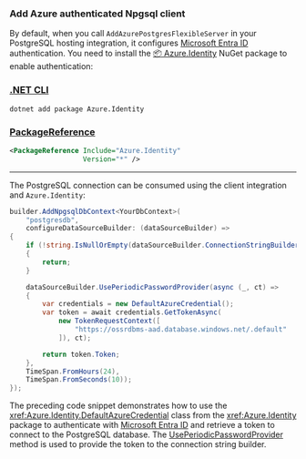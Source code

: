 ### Add Azure authenticated Npgsql client

By default, when you call `AddAzurePostgresFlexibleServer` in your PostgreSQL hosting integration, it configures [Microsoft Entra ID](/azure/postgresql/flexible-server/concepts-azure-ad-authentication) authentication. You need to install the [📦 Azure.Identity](https://www.nuget.org/packages/Azure.Identity) NuGet package to enable authentication:

### [.NET CLI](#tab/dotnet-cli)

```dotnetcli
dotnet add package Azure.Identity
```

### [PackageReference](#tab/package-reference)

```xml
<PackageReference Include="Azure.Identity"
                  Version="*" />
```

---

The PostgreSQL connection can be consumed using the client integration and `Azure.Identity`:

```csharp
builder.AddNpgsqlDbContext<YourDbContext>(
    "postgresdb", 
    configureDataSourceBuilder: (dataSourceBuilder) =>
{
    if (!string.IsNullOrEmpty(dataSourceBuilder.ConnectionStringBuilder.Password))
    {
        return;
    }

    dataSourceBuilder.UsePeriodicPasswordProvider(async (_, ct) =>
    {
        var credentials = new DefaultAzureCredential();
        var token = await credentials.GetTokenAsync(
            new TokenRequestContext([
                "https://ossrdbms-aad.database.windows.net/.default"
            ]), ct);

        return token.Token;
    },
    TimeSpan.FromHours(24),
    TimeSpan.FromSeconds(10));
});
```

The preceding code snippet demonstrates how to use the <xref:Azure.Identity.DefaultAzureCredential> class from the <xref:Azure.Identity> package to authenticate with [Microsoft Entra ID](/azure/postgresql/flexible-server/concepts-azure-ad-authentication) and retrieve a token to connect to the PostgreSQL database. The [UsePeriodicPasswordProvider](https://www.npgsql.org/doc/api/Npgsql.NpgsqlDataSourceBuilder.html#Npgsql_NpgsqlDataSourceBuilder_UsePeriodicPasswordProvider_System_Func_Npgsql_NpgsqlConnectionStringBuilder_System_Threading_CancellationToken_System_Threading_Tasks_ValueTask_System_String___System_TimeSpan_System_TimeSpan_) method is used to provide the token to the connection string builder.
